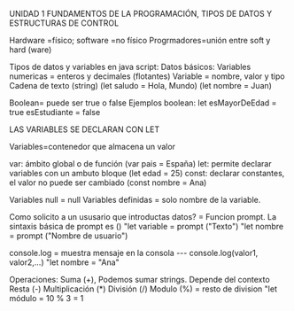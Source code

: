 UNIDAD 1 FUNDAMENTOS DE LA PROGRAMACIÓN, TIPOS DE DATOS Y ESTRUCTURAS DE CONTROL

Hardware =físico; software =no físico
Progrmadores=unión entre soft y hard (ware)

Tipos de datos y variables en java script:
Datos básicos:
Variables numericas = enteros y decimales (flotantes)
Variable = nombre, valor y tipo
Cadena de texto (string) (let saludo = Hola, Mundo)
                         (let nombre = Juan)

Boolean= puede ser true o false 
Ejemplos boolean: let esMayorDeEdad = true
                      esEstudiante = false

LAS VARIABLES SE DECLARAN CON LET

Variables=contenedor que almacena un valor

var: ámbito global o de función (var pais = España)
let: permite declarar variables con un ambuto bloque (let edad = 25)
const: declarar constantes, el valor no puede ser cambiado
(const nombre = Ana) 

Variables null = null
Variables definidas = solo nombre de la variable.

Como solicito a un ususario que introductas datos? = Funcion prompt.
La sintaxis básica de prompt es ()
"let variable = prompt ("Texto")
"let nombre = prompt ("Nombre de usuario")

console.log = muestra mensaje en la consola --- console.log(valor1, valor2,...)
"let nombre = "Ana"

Operaciones:
Suma (+), Podemos sumar strings. Depende del contexto
Resta (-)
Multiplicación (*)
División (/)
Modulo (%) = resto de division "let módulo = 10 % 3 = 1 

